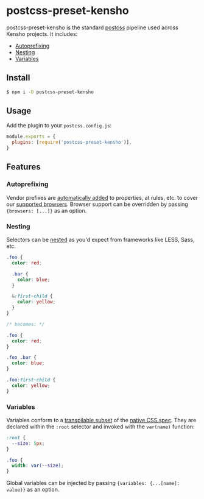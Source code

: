 # postcss-preset-kensho

postcss-preset-kensho is the standard [postcss](http://postcss.org) pipeline used across Kensho projects. It includes:

* [Autoprefixing](#autoprefixing)
* [Nesting](#nesting)
* [Variables](#variables)

## Install

```sh
$ npm i -D postcss-preset-kensho
```

## Usage

Add the plugin to your `postcss.config.js`:

```js
module.exports = {
  plugins: [require('postcss-preset-kensho')],
}
```

## Features

### Autoprefixing

Vendor prefixes are [automatically added](https://github.com/postcss/autoprefixer) to properties, at rules, etc. to cover our [supported browsers](index.js). Browser support can be overridden by passing `{browsers: [...]}` as an option.

### Nesting

Selectors can be [nested](https://github.com/postcss/postcss-nested) as you'd expect from frameworks like LESS, Sass, etc.

```css
.foo {
  color: red;

  .bar {
    color: blue;
  }

  &:first-child {
    color: yellow;
  }
}

/* becomes: */

.foo {
  color: red;
}

.foo .bar {
  color: blue;
}

.foo:first-child {
  color: yellow;
}
```

### Variables

Variables conform to a [transpilable subset](https://github.com/postcss/postcss-custom-properties) of the [native CSS spec](https://www.w3.org/TR/css-variables/). They are declared within the `:root` selector and invoked with the `var(name)` function:

```css
:root {
  --size: 5px;
}

.foo {
  width: var(--size);
}
```

Global variables can be injected by passing `{variables: {...[name]: value}}` as an option.
